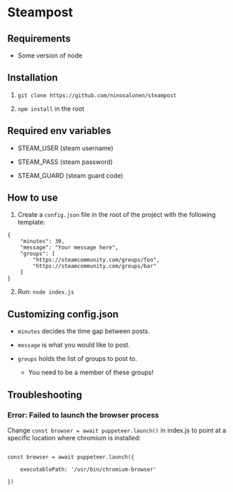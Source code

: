 
# Steampost

  

## Requirements

  

- Some version of node

  

## Installation

  

1.  `git clone https://github.com/ninosalonen/steampost`

2.  `npm install` in the root

  

## Required env variables

  

- STEAM_USER (steam username)

- STEAM_PASS (steam password)

- STEAM_GUARD (steam guard code)

  

## How to use

  

1. Create a `config.json` file in the root of the project with the following template:

  

```
{
	"minutes": 30,
	"message": "Your message here",
	"groups": [
		"https://steamcommunity.com/groups/foo",
		"https://steamcommunity.com/groups/bar"
	]
}
```

  

2. Run: `node index.js`

  

## Customizing config.json

  

-  `minutes` decides the time gap between posts.

-  `message` is what you would like to post.

-  `groups` holds the list of groups to post to.

	- You need to be a member of these groups!

  

## Troubleshooting

  

### Error: Failed to launch the browser process

  

Change `const browser = await puppeteer.launch()` in index.js to point at a specific location where chromium is installed:

  

```

const browser = await puppeteer.launch({

	executablePath: '/usr/bin/chromium-browser'

})

```